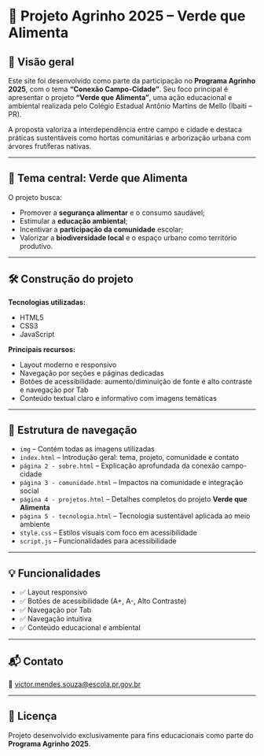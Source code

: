 # 🌱 Projeto Agrinho 2025 – Verde que Alimenta

## 🔎 Visão geral

Este site foi desenvolvido como parte da participação no **Programa Agrinho 2025**, com o tema **“Conexão Campo-Cidade”**. Seu foco principal é apresentar o projeto **“Verde que Alimenta”**, uma ação educacional e ambiental realizada pelo Colégio Estadual Antônio Martins de Mello (Ibaiti – PR).

A proposta valoriza a interdependência entre campo e cidade e destaca práticas sustentáveis como hortas comunitárias e arborização urbana com árvores frutíferas nativas.

---

## 🎯 Tema central: Verde que Alimenta

O projeto busca:

- Promover a **segurança alimentar** e o consumo saudável;
- Estimular a **educação ambiental**;
- Incentivar a **participação da comunidade** escolar;
- Valorizar a **biodiversidade local** e o espaço urbano como território produtivo.

---

## 🛠️ Construção do projeto

**Tecnologias utilizadas:**

- HTML5  
- CSS3  
- JavaScript  

**Principais recursos:**

- Layout moderno e responsivo  
- Navegação por seções e páginas dedicadas  
- Botões de acessibilidade: aumento/diminuição de fonte e alto contraste e navegação por Tab 
- Conteúdo textual claro e informativo com imagens temáticas  

---

## 📁 Estrutura de navegação

- `img` – Contém todas as imagens utilizadas  
- `index.html` – Introdução geral: tema, projeto, comunidade e contato  
- `página 2 - sobre.html` – Explicação aprofundada da conexão campo-cidade  
- `página 3 - comunidade.html` – Impactos na comunidade e integração social  
- `página 4 - projetos.html` – Detalhes completos do projeto **Verde que Alimenta**  
- `página 5 - tecnologia.html` – Tecnologia sustentável aplicada ao meio ambiente  
- `style.css` – Estilos visuais com foco em acessibilidade  
- `script.js` – Funcionalidades para acessibilidade  

---

## 💡 Funcionalidades

- ✅ Layout responsivo  
- ✅ Botões de acessibilidade (A+, A-, Alto Contraste)
- ✅ Navegação por Tab  
- ✅ Navegação intuitiva  
- ✅ Conteúdo educacional e ambiental  

---

## 📬 Contato

📧 victor.mendes.souza@escola.pr.gov.br

---

## 📝 Licença

Projeto desenvolvido exclusivamente para fins educacionais como parte do **Programa Agrinho 2025**.

